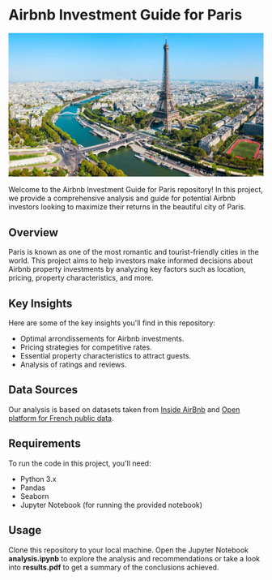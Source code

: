 # Airbnb Investment Guide for Paris

![Paris](data/paris.jpg)

Welcome to the Airbnb Investment Guide for Paris repository! In this project, we provide a comprehensive analysis and guide for potential Airbnb investors looking to maximize their returns in the beautiful city of Paris.

## Overview

Paris is known as one of the most romantic and tourist-friendly cities in the world. This project aims to help investors make informed decisions about Airbnb property investments by analyzing key factors such as location, pricing, property characteristics, and more.

## Key Insights

Here are some of the key insights you'll find in this repository:
- Optimal arrondissements for Airbnb investments.
- Pricing strategies for competitive rates.
- Essential property characteristics to attract guests.
- Analysis of ratings and reviews.

## Data Sources

Our analysis is based on datasets taken from [Inside AirBnb](http://insideairbnb.com/get-the-data/) and [Open platform for French public data](https://www.data.gouv.fr/es/datasets/arrondissements-1/).

## Requirements

To run the code in this project, you'll need:
- Python 3.x
- Pandas
- Seaborn
- Jupyter Notebook (for running the provided notebook)

## Usage

Clone this repository to your local machine.
Open the Jupyter Notebook **analysis.ipynb** to explore the analysis and recommendations or take a look into **results.pdf** to get a summary of the conclusions achieved. 

